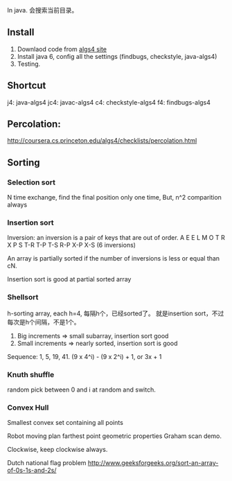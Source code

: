 In java.
会搜索当前目录。
## Install
1. Downlaod code from [algs4 site](http://algs4.cs.princeton.edu/home/)
2. Install java 6, config all the settings (findbugs, checkstyle, java-algs4)
3. Testing.

## Shortcut
j4:   java-algs4
jc4:  javac-algs4
c4:   checkstyle-algs4
f4:   findbugs-algs4

## Percolation:
http://coursera.cs.princeton.edu/algs4/checklists/percolation.html

## Sorting

### Selection sort
N time exchange, find the final position only one time, But, n^2 comparition always

### Insertion sort
Inversion: an inversion is a pair of keys that are out of order.
A E E L M O T R X P S
T-R T-P T-S R-P X-P X-S (6 inversions)

An array is partially sorted if the number of inversions is less or equal than cN.

Insertion sort is good at partial sorted array

### Shellsort
h-sorting array, each h=4, 每隔h个，已经sorted了。
就是insertion sort，不过每次是h个间隔，不是1个。
1. Big increments => small subarray, insertion sort good
2. Small increments => nearly sorted, insertion sort is good

Sequence: 1, 5, 19, 41. (9 x 4^i) - (9 x 2^i) + 1, or 3x + 1

### Knuth shuffle
random pick between 0 and i at random and switch.

### Convex Hull
Smallest convex set containing all points

Robot moving plan
farthest point
geometric properties
Graham scan demo.

Clockwise, keep clockwise always.

Dutch national flag problem
http://www.geeksforgeeks.org/sort-an-array-of-0s-1s-and-2s/
